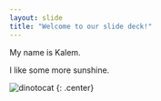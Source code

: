 ```yaml
---
layout: slide
title: "Welcome to our slide deck!"
---
```


My name is Kalem.

I like some more sunshine.

![dinotocat](https://octodex.github.com/images/dinotocat.png)
{: .center}
